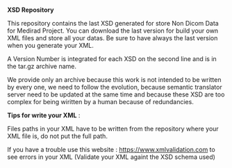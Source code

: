 ```markdown
```
**XSD Repository**

This repository contains the last XSD generated for store Non Dicom Data for Medirad Project. You can download the last version for build your own XML files and store all your datas. Be sure to have always the last version when you generate your XML.

A Version Number is integrated for each XSD on the second line and is in the tar.gz archive name.

We provide only an archive because this work is not intended to be written by every one, we need to follow the evolution, because semantic translator server need to be updated at the same time and because these XSD are too complex for being wiritten by a human because of redundancies.



**Tips for write your XML** :

Files paths in your XML have to be written from the repository where your XML file is, do not put the full path.

If you have a trouble use this website : https://www.xmlvalidation.com to see errors in your XML (Validate your XML againt the XSD schema used)

